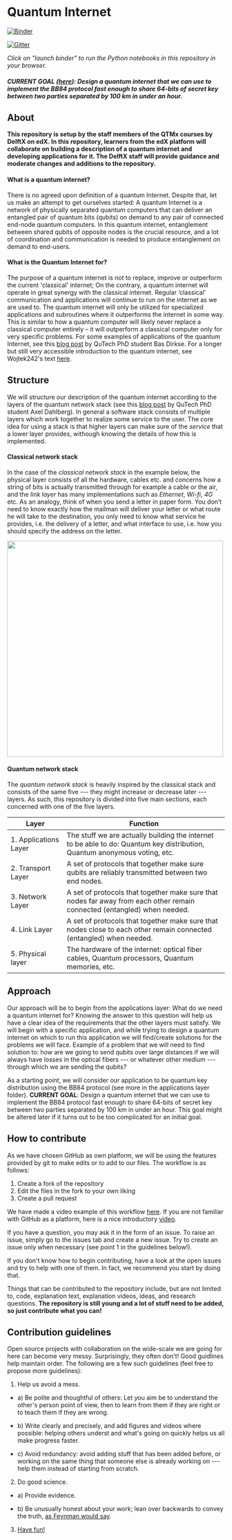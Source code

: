 # Quantum Internet



[![Binder](https://mybinder.org/badge_logo.svg)](https://mybinder.org/v2/gh/QTM3x/Quantum-Internet/master)


[![Gitter](https://badges.gitter.im/Quantum-Internet/community.svg)](https://gitter.im/Quantum-Internet/community?utm_source=badge&utm_medium=badge&utm_campaign=pr-badge)

*Click on "launch binder" to run the Python notebooks in this repository in your browser.*


##### CURRENT GOAL ([here](https://github.com/QTM3x/Quantum-Internet/blob/master/1.%20The%20Applications%20Layer/BB84.md)): Design a quantum internet that we can use to implement the BB84 protocol fast enough to share 64-bits of secret key between two parties separated by 100 km in under an hour.

## About

**This repository is setup by the staff members of the QTMx courses by DelftX on edX. In this repository, learners from the edX platform will collaborate on building a description of a quantum internet and developing applications for it. The DelftX staff will provide guidance and moderate changes and additions to the repository.**

#### What is a quantum internet?

There is no agreed upon definition of a quantum Internet. Despite that, let us make an attempt to get ourselves started: A quantum Internet is a network of physically separated quantum computers that can deliver an entangled pair of quantum bits (qubits) on demand to any pair of connected end-node quantum computers. In this quantum internet, entanglement between shared qubits of opposite nodes is the crucial resource, and a lot of coordination and communication is needed to produce entanglement on demand to end-users.

#### What is the Quantum Internet for?

The purpose of a quantum internet is not to replace, improve or outperform the current 'classical' internet; On the contrary, a quantum internet will operate in great synergy with the classical internet.  Regular ‘classical’ communication and applications will continue to run on the internet as we are used to. The quantum internet will only be utilized for specialized applications and subroutines where it outperforms the internet in some way. This is similar to how a quantum computer will likely never replace a classical computer entirely – it will outperform a classical computer only for very specific problems. For some examples of applications of the quantum Internet, see this [blog post](https://blog.qutech.nl/index.php/2019/10/22/Quantum-internet-at-the-verge-of-an-emerging-technology/) by QuTech PhD student Bas Dirkse. For a longer but still very accessible introduction to the quantum internet, see Wojtek242's text [here](https://github.com/Wojtek242/draft-irtf-qirg-principles/blob/c41da3a1603671cd2a1552d550a588c64618f943/draft-irtf-qirg-principles-03.txt).

## Structure

We will structure our description of the quantum internet according to the layers of the quantum network stack (see this [blog post](https://blog.qutech.nl/index.php/2019/05/22/a-Quantum-network-stack/) by QuTech PhD student Axel Dahlberg). In general a software stack consists of multiple layers which work together to realize some service to the user. The core idea for using a stack is that higher layers can make sure of the *service* that a lower layer provides, withough knowing the details of how this is implemented.

#### Classical network stack
In the case of the *classical network stack* in the example below, the physical layer consists of all the hardware, cables etc. and concerns how a string of bits is actually transmitted through for example a cable or the air, and the *link layer* has many implementations such as *Ethernet*, *Wi-fi*, *4G* etc. As an analogy, think of when you send a letter in paper form. You don’t need to know exactly how the mailman will deliver your letter or what route he will take to the destination, you only need to know what service he provides, i.e. the delivery of a letter, and what interface to use, i.e. how you should specify the address on the letter.

<img src="https://blog.qutech.nl/wp-content/uploads/2019/05/classical_stack-768x631.png" width="500">

#### Quantum network stack

The *quantum network stack* is heavily inspired by the classical stack and consists of the same five --- they might increase or decrease later --- layers. As such, this repository is divided into five main sections, each concerned with one of the five layers.

| Layer             | Function |
| -----------------|-------------|
| 1. Applications Layer | The stuff we are actually building the internet to be able to do: Quantum key distribution, Quantum anonymous voting, etc.|
| 2. Transport Layer | A set of protocols that together make sure qubits are reliably transmitted between two end nodes. |
| 3. Network Layer | A set of protocols that together make sure that nodes far away from each other remain connected (entangled) when needed. |
| 4. Link Layer | A set of protocols that together make sure that nodes close to each other remain connected (entangled) when needed. |
| 5. Physical layer | The hardware of the internet: optical fiber cables, Quantum processors, Quantum memories, etc. |


## Approach

Our approach will be to begin from the applications layer: What do we need a quantum internet for? Knowing the answer to this question will help us have a clear idea of the requirements that the other layers must satisfy. We will begin with a specific application, and while trying to design a quantum internet on which to run this application we will find/create solutions for the problems we will face. Example of a problem that we will need to find solution to: how are we going to send qubits over large distances if we will always have losses in the optical fibers --- or whatever other medium --- through which we are sending the qubits?

As a starting point, we will consider our application to be quantum key distribution using the BB84 protocol (see more in the applications layer folder). **CURRENT GOAL**: Design a quantum internet that we can use to implement the BB84 protocol fast enough to share 64-bits of secret key between two parties separated by 100 km in under an hour. This goal might be altered later if it turns out to be too complicated for an initial goal.


## How to contribute

As we have chosen GitHub as own platform, we will be using the features provided by git to make edits or to add to our files. The workflow is as follows:

1. Create a fork of the repository
2. Edit the files in the fork to your own liking
3. Create a pull request

We have made a video example of this workflow [here](https://youtu.be/ZvfYAfjzc1M). If you are not familiar with GitHub as a platform, here is a nice introductory [video](https://youtu.be/w3jLJU7DT5E).

If you have a question, you may ask it in the form of an issue. To raise an issue, simply go to the issues tab and create a new issue. Try to create an issue only when necessary (see point 1 in the guidelines below!).

If you don't know how to begin contributing, have a look at the open issues and try to help with one of them. In fact, we recommend you start by doing that.

Things that can be contributed to the repository include, but are not limited to, code, explanation text, explanation videos, ideas, and research questions. **The repository is still young and a lot of stuff need to be added, so just contribute what you can!**

## Contribution guidelines

Open source projects with collaboration on the wide-scale we are going for here can become very messy. Surprisingly, they often don't! Good guidlines help maintain order. The following are a few such guidelines (feel free to propose more guidelines):


1.  Help us avoid a mess.

  * a) Be polite and thoughtful of others: Let you aim be to understand the other's person point of view, then to learn from them if they are right or to teach them if they are wrong.

  * b) Write clearly and precisely, and add figures and videos where possible: helping others underst and what's going on quickly helps us all make progress faster.

  * c) Avoid redundancy: avoid adding stuff that has been added before, or working on the same thing that someone else is already working on --- help them instead of starting from scratch.


2.  Do good science.

  * a) Provide evidence.

  * b) Be unusually honest about your work; lean over backwards to convey the truth, [as Feynman would say](https://en.wikipedia.org/wiki/Cargo_cult_science).


3. [Have fun!](https://www.youtube.com/watch?v=uxKmDWDUZ5A)
